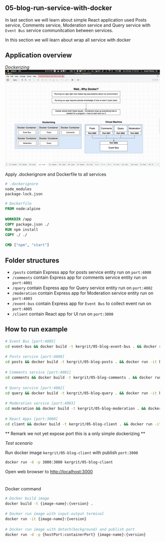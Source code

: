 ## 05-blog-run-service-with-docker

In last section we will learn about simple React application used Posts service, Comments service, Moderation service and Query service with `Event Bus` service communitcation between services.

In this section we will learn about wrap all service with docker

## Application overview
*Dockerizing*
![Dockerizing](dockerizing.png)


Apply .dockerignore and Dockerfile to all services
```sh
# .dockerignore
node_modules
package-lock.json
```

```dockerfile
# Dockerfile
FROM node:alpine

WORKDIR /app
COPY package.json ./
RUN npm install
COPY ./ ./

CMD ["npm", "start"]
```

## Folder structures
- `/posts` contain Express app for posts service entity run on `port:4000`
- `/comments` contain Express app for comments service entity run on `port:4001`
- `/query` contain Express app for Query service entity run on `port:4002`
- `/moderation` contain Express app for Moderation service entity run on `port:4003`
- `/event-bus` contain Express app for `Event Bus` to collect event run on `port:4005`
- `/client` contain React app for UI run on `port:3000`

## How to run example
```sh
# Event Bus [port:4005]
cd event-bus && docker build -t kergrit/05-blog-event-bus . && docker run -it kergrit/05-blog-event-bus

# Posts service [port:4000]
cd posts && docker build -t kergrit/05-blog-posts . && docker run -it kergrit/05-blog-posts

# Comments service [port:4001]
cd comments && docker build -t kergrit/05-blog-comments . && docker run -it kergrit/05-blog-comments

# Query service [port:4002]
cd query && docker build -t kergrit/05-blog-query . && docker run -it kergrit/05-blog-query

# Moderation service [port:4003]
cd moderation && docker build -t kergrit/05-blog-moderation . && docker run -it kergrit/05-blog-moderation

# React Apps [port:3000]
cd client && docker build -t kergrit/05-blog-client . && docker run -it kergrit/05-blog-client

```
** Remark we not yet expose port this is a only simple dockerizing **

*Test scenario*

Run docker image `kergrit/05-blog-client` with publish `port:3000`
```sh
docker run -d -p 3000:3000 kergrit/05-blog-client
```
Open web browser to [http://localhost:3000](http://localhost:3000)


# 
Docker command
```sh
# Docker build image
docker build -t {image-name}:{version} .

# Docker run image with input-output terminal
docker run -it {image-name}:{version}

# Docker run image with detach(background) and publish port
docker run -d -p {hostPort:containerPort} {image-name}:{version}
```